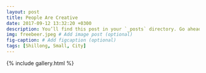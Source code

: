 ```yaml
---
layout: post
title: People Are Creative 
date: 2017-09-12 13:32:20 +0300
description: You’ll find this post in your `_posts` directory. Go ahead and edit it and re-build the site to see your changes. # Add post description (optional)
img: freebeer.jpeg # Add image post (optional)
fig-caption: # Add figcaption (optional)
tags: [Shillong, Small, City]
---
```


[//]: # ({% include gallery.html folder="/uploads" %})
{% include gallery.html %}
